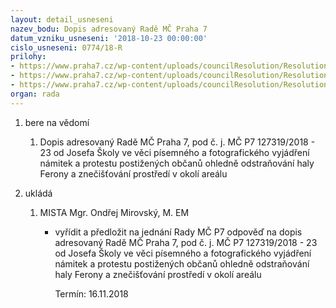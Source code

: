```yaml
---
layout: detail_usneseni
nazev_bodu: Dopis adresovaný Radě MČ Praha 7
datum_vzniku_usneseni: '2018-10-23 00:00:00'
cislo_usneseni: 0774/18-R
prilohy:
- https://www.praha7.cz/wp-content/uploads/councilResolution/Resolutions/30311/export/c1Duvodovazprava_zverejnit~401002.doc
- https://www.praha7.cz/wp-content/uploads/councilResolution/Resolutions/30311/export/c2Dopis_zv~401001.pdf
- https://www.praha7.cz/wp-content/uploads/councilResolution/Resolutions/30311/export/export~401253.pdf
organ: rada
---
```

<ol id="urzList" class="urzList_view"><li class="urzClass1" id=""><span name="1">bere na vědomí</span><ol class="urzOlClass decimal " id=""><li class="urzClass2" id="" style="text-align: left;"><span><p>Dopis adresovaný Radě MČ Praha 7, pod č. j. MČ P7 127319/2018 - 23 od Josefa Školy ve věci písemného a fotografického vyjádření námitek a protestu postižených občanů ohledně odstraňování haly Ferony a znečišťování prostředí v okolí areálu</p></span></li></ol></li><li class="urzClass1" id="urzUkoly"><span name="1">ukládá</span><ol class="urzOlClass"><li class="urzClass2"><span><p>MISTA Mgr. Ondřej Mirovský, M. EM</p></span><ul class="urzUlClass"><li class="urzClass3"><span><p>vyřídit a předložit na jednání Rady MČ P7 odpověď na dopis adresovaný Radě MČ Praha 7, pod č. j. MČ P7 127319/2018 - 23 od Josefa Školy ve věci písemného a fotografického vyjádření námitek a protestu postižených občanů ohledně odstraňování haly Ferony a znečišťování prostředí v okolí areálu</p></span><span class="urzUkolTermin">  Termín:&nbsp;16.11.2018</span></li></ul></li></ol></li></ol>